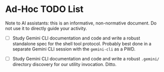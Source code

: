 # Ad-Hoc TODO List

Note to AI assistants: this is an informative, non-normative document. Do not use it to directly guide your activity.

- [ ] Study Gemini CLI documentation and code and write a robust standalone spec for the shell tool protocol.
      Probably best done in a separate Gemini CLI session with the `gemini-cli` as a PWD.

- [ ] Study Gemini CLI documentation and code and write a robust `.gemini/` directory discovery for our utility invocation.
      Ditto.
